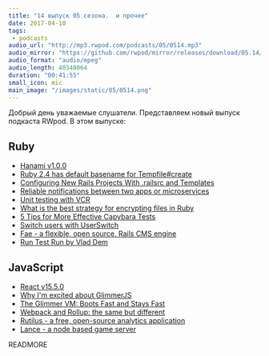 ```yaml
---
title: "14 выпуск 05 сезона.  и прочее"
date: 2017-04-10
tags:
 - podcasts
audio_url: "http://mp3.rwpod.com/podcasts/05/0514.mp3"
audio_mirror: "https://github.com/rwpod/mirror/releases/download/05.14/0514.mp3"
audio_format: "audio/mpeg"
audio_length: 40348064
duration: "00:41:55"
small_icon: mic
main_image: "/images/static/05/0514.png"
---
```


Добрый день уважаемые слушатели. Представляем новый выпуск подкаста RWpod. В этом выпуске:

## Ruby

 - [Hanami v1.0.0](http://hanamirb.org/blog/2017/04/06/announcing-hanami-100.html)
 - [Ruby 2.4 has default basename for Tempfile#create](http://blog.bigbinary.com/2017/04/04/ruby-2-4-has-default-basename-for-tempfile-create.html)
 - [Configuring New Rails Projects With .railsrc and Templates](http://pixelatedworks.com/articles/configuring_new_rails_projects_with_railsrc_and_templates/)
 - [Reliable notifications between two apps or microservices](http://blog.arkency.com/2017/04/reliable-notifications-between-two-systems/)
 - [Unit testing with VCR](https://revs.runtime-revolution.com/unit-testing-with-vcr-5dd2bb5c9012)
 - [What is the best strategy for encrypting files in Ruby](https://blog.active-bridge.com/what-is-the-best-strategy-for-encrypting-files-in-ruby#post)
 - [5 Tips for More Effective Capybara Tests](https://semaphoreci.com/community/tutorials/5-tips-for-more-effective-capybara-tests)
 - [Switch users with UserSwitch](https://blog.kodius.io/2017/04/07/userswitch/)
 - [Fae - a flexible, open source, Rails CMS engine](https://www.faecms.com/)
 - [Run Test Run by Vlad Dem](https://speakerdeck.com/palkan/rubyconfby-minsk-2017-run-test-run)

## JavaScript

 - [React v15.5.0](https://facebook.github.io/react/blog/2017/04/07/react-v15.5.0.html)
 - [Why I'm excited about GlimmerJS](https://hackernoon.com/why-im-excited-about-glimmerjs-3631bd0c95c4)
 - [The Glimmer VM: Boots Fast and Stays Fast](http://yehudakatz.com/2017/04/05/the-glimmer-vm-boots-fast-and-stays-fast/)
 - [Webpack and Rollup: the same but different](https://medium.com/webpack/webpack-and-rollup-the-same-but-different-a41ad427058c)
 - [Rutilus - a free, open-source analytics application](https://gmrutilus.github.io/)
 - [Lance - a node based game server](http://lance.gg/)

READMORE
